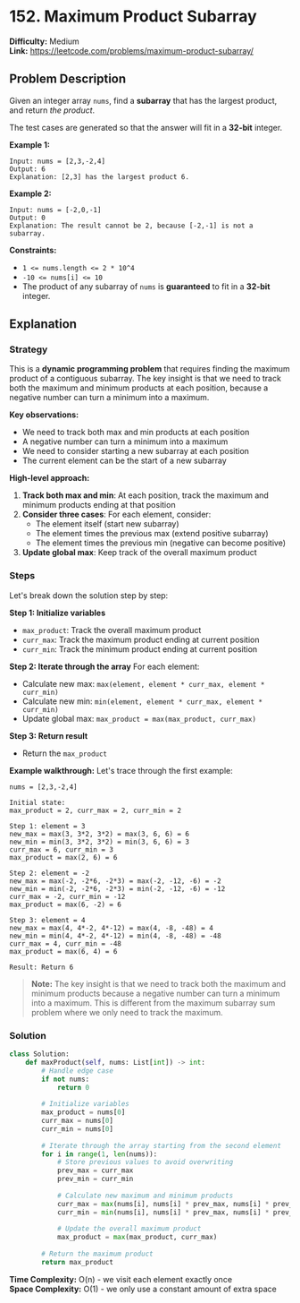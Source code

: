 # 152. Maximum Product Subarray

**Difficulty:** Medium  
**Link:** https://leetcode.com/problems/maximum-product-subarray/

## Problem Description

Given an integer array `nums`, find a **subarray** that has the largest product, and return *the product*.

The test cases are generated so that the answer will fit in a **32-bit** integer.

**Example 1:**
```
Input: nums = [2,3,-2,4]
Output: 6
Explanation: [2,3] has the largest product 6.
```

**Example 2:**
```
Input: nums = [-2,0,-1]
Output: 0
Explanation: The result cannot be 2, because [-2,-1] is not a subarray.
```

**Constraints:**
- `1 <= nums.length <= 2 * 10^4`
- `-10 <= nums[i] <= 10`
- The product of any subarray of `nums` is **guaranteed** to fit in a **32-bit** integer.

## Explanation

### Strategy

This is a **dynamic programming problem** that requires finding the maximum product of a contiguous subarray. The key insight is that we need to track both the maximum and minimum products at each position, because a negative number can turn a minimum into a maximum.

**Key observations:**
- We need to track both max and min products at each position
- A negative number can turn a minimum into a maximum
- We need to consider starting a new subarray at each position
- The current element can be the start of a new subarray

**High-level approach:**
1. **Track both max and min**: At each position, track the maximum and minimum products ending at that position
2. **Consider three cases**: For each element, consider:
   - The element itself (start new subarray)
   - The element times the previous max (extend positive subarray)
   - The element times the previous min (negative can become positive)
3. **Update global max**: Keep track of the overall maximum product

### Steps

Let's break down the solution step by step:

**Step 1: Initialize variables**
- `max_product`: Track the overall maximum product
- `curr_max`: Track the maximum product ending at current position
- `curr_min`: Track the minimum product ending at current position

**Step 2: Iterate through the array**
For each element:
- Calculate new max: `max(element, element * curr_max, element * curr_min)`
- Calculate new min: `min(element, element * curr_max, element * curr_min)`
- Update global max: `max_product = max(max_product, curr_max)`

**Step 3: Return result**
- Return the `max_product`

**Example walkthrough:**
Let's trace through the first example:

```
nums = [2,3,-2,4]

Initial state:
max_product = 2, curr_max = 2, curr_min = 2

Step 1: element = 3
new_max = max(3, 3*2, 3*2) = max(3, 6, 6) = 6
new_min = min(3, 3*2, 3*2) = min(3, 6, 6) = 3
curr_max = 6, curr_min = 3
max_product = max(2, 6) = 6

Step 2: element = -2
new_max = max(-2, -2*6, -2*3) = max(-2, -12, -6) = -2
new_min = min(-2, -2*6, -2*3) = min(-2, -12, -6) = -12
curr_max = -2, curr_min = -12
max_product = max(6, -2) = 6

Step 3: element = 4
new_max = max(4, 4*-2, 4*-12) = max(4, -8, -48) = 4
new_min = min(4, 4*-2, 4*-12) = min(4, -8, -48) = -48
curr_max = 4, curr_min = -48
max_product = max(6, 4) = 6

Result: Return 6
```

> **Note:** The key insight is that we need to track both the maximum and minimum products because a negative number can turn a minimum into a maximum. This is different from the maximum subarray sum problem where we only need to track the maximum.

### Solution

```python
class Solution:
    def maxProduct(self, nums: List[int]) -> int:
        # Handle edge case
        if not nums:
            return 0
        
        # Initialize variables
        max_product = nums[0]
        curr_max = nums[0]
        curr_min = nums[0]
        
        # Iterate through the array starting from the second element
        for i in range(1, len(nums)):
            # Store previous values to avoid overwriting
            prev_max = curr_max
            prev_min = curr_min
            
            # Calculate new maximum and minimum products
            curr_max = max(nums[i], nums[i] * prev_max, nums[i] * prev_min)
            curr_min = min(nums[i], nums[i] * prev_max, nums[i] * prev_min)
            
            # Update the overall maximum product
            max_product = max(max_product, curr_max)
        
        # Return the maximum product
        return max_product
```

**Time Complexity:** O(n) - we visit each element exactly once  
**Space Complexity:** O(1) - we only use a constant amount of extra space 